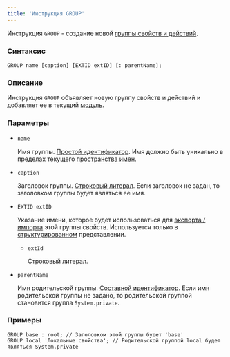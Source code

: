 ```yaml
---
title: 'Инструкция GROUP'
---
```


Инструкция `GROUP` - создание новой [группы свойств и действий](Groups_of_properties_and_actions.md).

### Синтаксис

    GROUP name [caption] [EXTID extID] [: parentName];

### Описание

Инструкция `GROUP` объявляет новую группу свойств и действий и добавляет ее в текущий [модуль](Modules.md).  

### Параметры

- `name`

    Имя группы. [Простой идентификатор](IDs.md). Имя должно быть уникально в пределах текущего [пространства имен](Naming.md#namespace).

- `caption`

    Заголовок группы. [Строковый литерал](Literals.md#strliteral). Если заголовок не задан, то заголовком группы будет являться ее имя.  

- `EXTID extID`

    Указание имени, которое будет использоваться для [экспорта / импорта](Structured_view.md#extid) этой группы свойств. Используется только в [структурированном](Structured_view.md) представлении.

    - `extId`

        Строковый литерал.

- `parentName`

    Имя родительской группы. [Составной идентификатор](IDs.md). Если имя родительской группы не задано, то родительской группой становится группа `System.private`.  

### Примеры

```lsf
GROUP base : root; // Заголовком этой группы будет 'base'
GROUP local 'Локальные свойства'; // Родительской группой local будет являться System.private
```

